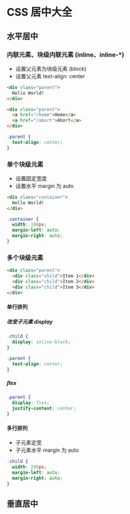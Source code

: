 # CSS 居中大全

## 水平居中

### 内联元素、块级内联元素 (inline、inline-*)

- 设置父元素为块级元素 (block)
- 设置父元素 text-align: center

```html
<div class="parent">
  Hello World!
</div>

<div class="parent">
  <a href="/home">Home</a>
  <a href="/abort">Abort</a>
</div>
```

```css
.parent {
  text-align: center;
}
```

### 单个块级元素

- 设置固定宽度
- 设置水平 margin 为 auto
 
```html
<div class="container">
  Hello World!
</div>
```

```css
.container {
  width: 100px;
  margin-left: auto;
  margin-right: auto;
}
```

### 多个块级元素

```html
<div class="parent">
  <div class="child">Item 1</div>
  <div class="child">Item 2</div>
  <div class="child">Item 3</div>
</div>
```

#### 单行排列

##### 改变子元素 display

```css
.child {
  display: inline-block;
}

.parent {
  text-align: center;
}
```

##### flex

```css
.parent {
  display: flex;
  justify-content: center;
}
```

#### 多行排列

- 子元素定宽
- 子元素水平 margin 为 auto

```css
.child {
  width: 200px;
  margin-left: auto;
  margin-right: auto;
}
```

## 垂直居中

